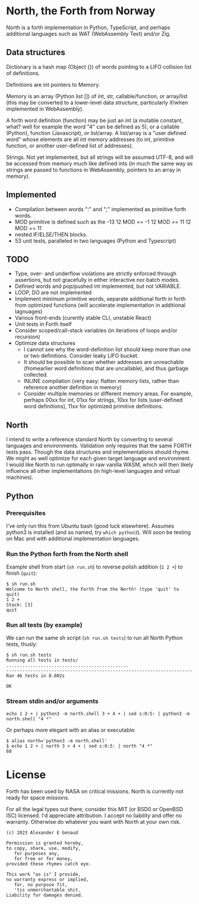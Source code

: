# North, the Forth from Norway

North is a forth implementation in Python, TypeScript,
and perhaps additional languages such as WAT
(WebAssembly Text) and/or Zig.

## Data structures

Dictionary is a hash map (Object {}) of words pointing to a
LIFO collision list of definitions.

Definitions are int pointers to Memory.

Memory is an array (Python list []) of int, str, callable/function,
or array/list (this may be converted to a lower-level data structure,
particularly if/when implemented in WebAssembly).

A forth word definition (function) may be just an int
(a mutable constant, what? well for example the word "4" can be defined
as 5), or a callable (Python), function (Javascript), or list/array.
A list/array is a "user defined word" whose elements are all int memory
addresses (to int, primitive function, or another user-defined list of
addresses).

Strings. Not yet implemented, but all strings will be assumed UTF-8,
and will be accessed from memory much like defined ints
(in much the same way as strings are passed to functions in
WebAssembly, pointers to an array in memory).

## Implemented

 - Compilation between words ":" and ";" implemented as primitive forth words.
 - MOD primitive is defined such as the -13 12 MOD == -1 12 MOD == 11 12 MOD == 11
 - nested IF/ELSE/THEN blocks.
 - 53 unit tests, paralleled in two languages (Python and Typescript)

## TODO
 - Type, over- and underflow violations are strictly enforced through assertions, but not gracefully in either interactive nor batch modes.
 - Defined words and pop/pushed int implemented, but not VARIABLE.
 - LOOP, DO are not implemented
 - Implement minimum primitive words, separate additional forth in forth from optimized functions (will accelerate implementation in additional lagnuages)
 - Various front-ends (curently stable CLI, unstable React)
 - Unit tests in Forth itself
 - Consider scoped/call-stack variables (in iterations of loops and/or recursion)
 - Optimize data structures
   - I cannot see why the word-definition list should keep more than one or two definitions. Consider leaky LIFO bucket.
   - It should be possible to scan whether addresses are unreachable (fromearlier word definitions that are uncallable), and thus garbage collected.
   - INLINE compilation (very easy: flatten memory lists, rather than reference another definition in memory)
   - Consider multiple memories or different memory areas. For example, perhaps 00xx for int, 01xx for strings, 10xx for lists (user-defined word definitions), 11xx for optimized primitive definitions.


## North 

I intend to write a reference standard North by converting
to several languages and environments. Validation only requires
that the same FORTH tests pass. Though the data structures and implementations should rhyme.
We might as well optimize for each given target language and environment.
I would like North to run optimally in raw vanilla WASM,
which will then likely influence
all other implementations (in high-level languages and virtual machines).

## Python

### Prerequisites

I've only run this from Ubuntu bash (good luck elsewhere).
Assumes python3 is installed (and so named, try `which python3`).
Will soon be testing on Mac and with additional implementation languages.

### Run the Python forth from the North shell

Example shell from start (`sh run.sh`)
to reverse polish addition (`1 2 +`)
to finish (`quit`):

```
$ sh run.sh
Welcome to North shell, the Forth from the North! (type 'quit' to quit)
1 2 +
Stack: [3]
quit
```

### Run all tests (by example)

We can run the same sh script (`sh run.sh tests`)
to run all North Python tests, thusly:

```
$ sh run.sh tests
Running all tests in tests/
..............................................
----------------------------------------------------------------------
Ran 46 tests in 0.002s

OK
```

### Stream stdin and/or arguments

`echo 1 2 + | python3 -m north.shell 3 + 4 + | sed s:0:5: | python3 -m north.shell "4 *"`

Or perhaps more elegant with an alias or executable:

```
$ alias north='python3 -m north.shell'
$ echo 1 2 + | north 3 + 4 + | sed s:0:5: | north "4 *"
60
```

# License

Forth has been used by NASA on critical missions.
North is currently not ready for space missions.

For all the legal types out there,
consider this MIT (or BSD0 or OpenBSD ISC) licensed.
I'd appreciate attribution. I accept no liability and offer no warranty.
Otherwise do whatever you want with North at your own risk.



```
(c) 2023 Alexander E Genaud

Permission is granted hereby,
to copy, share, use, modify,
   for purposes any,
   for free or for money,
provided these rhymes catch eye.

This work "as is" I provide,
no warranty express or implied,
   for, no purpose fit,
   'tis unmerchantable shit.
Liability for damages denied.
```

